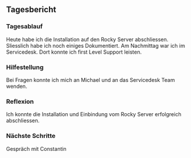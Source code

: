 ## Tagesbericht 


### Tagesablauf
Heute habe ich die Installation auf den Rocky Server abschliessen. Sliesslich habe ich noch einiges Dokumentiert. Am Nachmittag war ich im Servicedesk. Dort konnte ich first Level Support leisten.

### Hilfestellung
Bei Fragen konnte ich mich an Michael und an das Servicedesk Team wenden.

### Reflexion
Ich konnte die Installation und Einbindung vom Rocky Server erfolgreich abschliessen.

### Nächste Schritte 
Gespräch mit Constantin

